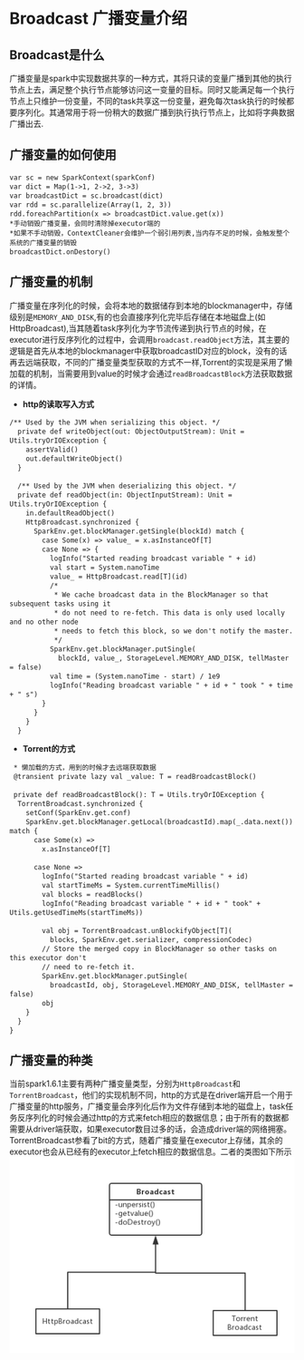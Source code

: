 # **Broadcast 广播变量介绍**
## Broadcast是什么
广播变量是spark中实现数据共享的一种方式，其将只读的变量广播到其他的执行节点上去，满足整个执行节点能够访问这一变量的目标。同时又能满足每一个执行节点上只维护一份变量，不同的task共享这一份变量，避免每次task执行的时候都要序列化。其通常用于将一份稍大的数据广播到执行执行节点上，比如将字典数据广播出去.

## 广播变量的如何使用
```
var sc = new SparkContext(sparkConf)
var dict = Map(1->1, 2->2, 3->3)
var broadcastDict = sc.broadcast(dict)
var rdd = sc.parallelize(Array(1, 2, 3))
rdd.foreachPartition(x => broadcastDict.value.get(x))
*手动销毁广播变量，会同时清除掉executor端的
*如果不手动销毁，ContextCleaner会维护一个弱引用列表,当内存不足的时候，会触发整个系统的广播变量的销毁
broadcastDict.onDestory()
```

## 广播变量的机制
广播变量在序列化的时候，会将本地的数据储存到本地的blockmanager中，存储级别是`MEMORY_AND_DISK`,有的也会直接序列化完毕后存储在本地磁盘上(如HttpBroadcast),当其随着task序列化为字节流传递到执行节点的时候，在executor进行反序列化的过程中，会调用`broadcast.readObject`方法，其主要的逻辑是首先从本地的blockmanager中获取broadcastID对应的block，没有的话再去远端获取，不同的广播变量类型获取的方式不一样,Torrent的实现是采用了懒加载的机制，当需要用到value的时候才会通过`readBroadcastBlock`方法获取数据的详情。
* **http的读取写入方式**
```
/** Used by the JVM when serializing this object. */
  private def writeObject(out: ObjectOutputStream): Unit = Utils.tryOrIOException {
    assertValid()
    out.defaultWriteObject()
  }

  /** Used by the JVM when deserializing this object. */
  private def readObject(in: ObjectInputStream): Unit = Utils.tryOrIOException {
    in.defaultReadObject()
    HttpBroadcast.synchronized {
      SparkEnv.get.blockManager.getSingle(blockId) match {
        case Some(x) => value_ = x.asInstanceOf[T]
        case None => {
          logInfo("Started reading broadcast variable " + id)
          val start = System.nanoTime
          value_ = HttpBroadcast.read[T](id)
          /*
           * We cache broadcast data in the BlockManager so that subsequent tasks using it
           * do not need to re-fetch. This data is only used locally and no other node
           * needs to fetch this block, so we don't notify the master.
           */
          SparkEnv.get.blockManager.putSingle(
            blockId, value_, StorageLevel.MEMORY_AND_DISK, tellMaster = false)
          val time = (System.nanoTime - start) / 1e9
          logInfo("Reading broadcast variable " + id + " took " + time + " s")
        }
      }
    }
  }
  ```
  * **Torrent的方式**
  ```
   * 懒加载的方式，用到的时候才去远端获取数据
   @transient private lazy val _value: T = readBroadcastBlock()

   private def readBroadcastBlock(): T = Utils.tryOrIOException {
    TorrentBroadcast.synchronized {
      setConf(SparkEnv.get.conf)
      SparkEnv.get.blockManager.getLocal(broadcastId).map(_.data.next()) match {
        case Some(x) =>
          x.asInstanceOf[T]

        case None =>
          logInfo("Started reading broadcast variable " + id)
          val startTimeMs = System.currentTimeMillis()
          val blocks = readBlocks()
          logInfo("Reading broadcast variable " + id + " took" + Utils.getUsedTimeMs(startTimeMs))

          val obj = TorrentBroadcast.unBlockifyObject[T](
            blocks, SparkEnv.get.serializer, compressionCodec)
          // Store the merged copy in BlockManager so other tasks on this executor don't
          // need to re-fetch it.
          SparkEnv.get.blockManager.putSingle(
            broadcastId, obj, StorageLevel.MEMORY_AND_DISK, tellMaster = false)
          obj
      }
    }
  }

  ```



## 广播变量的种类
当前spark1.6.1主要有两种广播变量类型，分别为`HttpBroadcast`和`TorrentBroadcast`，他们的实现机制不同，http的方式是在driver端开启一个用于广播变量的http服务，广播变量会序列化后作为文件存储到本地的磁盘上，task任务反序列化的时候会通过http的方式来fetch相应的数据信息；由于所有的数据都需要从driver端获取，如果executor数目过多的话，会造成driver端的网络拥塞。TorrentBroadcast参看了bit的方式，随着广播变量在executor上存储，其余的executor也会从已经有的executor上fetch相应的数据信息。二者的类图如下所示
![broadcast](img/Broadcast.png)
